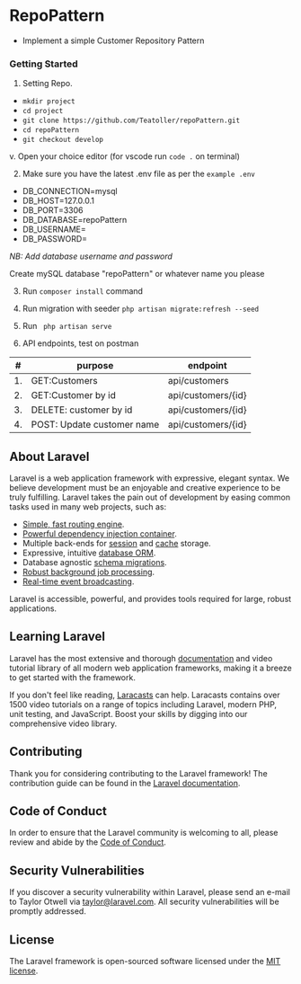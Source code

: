 # RepoPattern

- Implement a simple Customer Repository Pattern

### Getting Started

1. Setting Repo.

- ```mkdir project```
- ```cd project```
- ```git clone https://github.com/Teatoller/repoPattern.git```
- ```cd repoPattern```
- ```git checkout develop```

v. Open your choice editor  (for vscode run ```code .``` on terminal)

2. Make sure you have the latest .env file as per the `example .env`

- DB_CONNECTION=mysql
- DB_HOST=127.0.0.1
- DB_PORT=3306
- DB_DATABASE=repoPattern
- DB_USERNAME=
- DB_PASSWORD=

<i>NB: Add database username and password</i>

Create mySQL database "repoPattern" or whatever name you please

3. Run ```composer install``` command
4. Run migration with seeder ```php artisan migrate:refresh --seed```
5. Run ``` php artisan serve```

6. API endpoints, test on postman

| #  | purpose                         | endpoint              |
|----|---------------------------------|-----------------------|
| 1. | GET:Customers                   | api/customers         |
| 2. | GET:Customer by id              | api/customers/{id}    |
| 3. | DELETE: customer by id          | api/customers/{id}    |
| 4. | POST: Update customer name      | api/customers/{id}    |



## About Laravel

Laravel is a web application framework with expressive, elegant syntax. We believe development must be an enjoyable and creative experience to be truly fulfilling. Laravel takes the pain out of development by easing common tasks used in many web projects, such as:

- [Simple, fast routing engine](https://laravel.com/docs/routing).
- [Powerful dependency injection container](https://laravel.com/docs/container).
- Multiple back-ends for [session](https://laravel.com/docs/session) and [cache](https://laravel.com/docs/cache) storage.
- Expressive, intuitive [database ORM](https://laravel.com/docs/eloquent).
- Database agnostic [schema migrations](https://laravel.com/docs/migrations).
- [Robust background job processing](https://laravel.com/docs/queues).
- [Real-time event broadcasting](https://laravel.com/docs/broadcasting).

Laravel is accessible, powerful, and provides tools required for large, robust applications.

## Learning Laravel

Laravel has the most extensive and thorough [documentation](https://laravel.com/docs) and video tutorial library of all modern web application frameworks, making it a breeze to get started with the framework.

If you don't feel like reading, [Laracasts](https://laracasts.com) can help. Laracasts contains over 1500 video tutorials on a range of topics including Laravel, modern PHP, unit testing, and JavaScript. Boost your skills by digging into our comprehensive video library.


## Contributing

Thank you for considering contributing to the Laravel framework! The contribution guide can be found in the [Laravel documentation](https://laravel.com/docs/contributions).

## Code of Conduct

In order to ensure that the Laravel community is welcoming to all, please review and abide by the [Code of Conduct](https://laravel.com/docs/contributions#code-of-conduct).

## Security Vulnerabilities

If you discover a security vulnerability within Laravel, please send an e-mail to Taylor Otwell via [taylor@laravel.com](mailto:taylor@laravel.com). All security vulnerabilities will be promptly addressed.

## License

The Laravel framework is open-sourced software licensed under the [MIT license](https://opensource.org/licenses/MIT).
